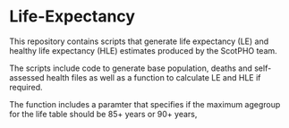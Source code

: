 # Life-Expectancy

This repository contains scripts that generate life expectancy (LE) and healthy life expectancy (HLE) estimates produced by the ScotPHO team.

The scripts include code to generate base population, deaths and self-assessed health files as well as a function to calculate LE and HLE if required.  

The function includes a paramter that specifies if the maximum agegroup for the life table should be 85+ years or 90+ years,
